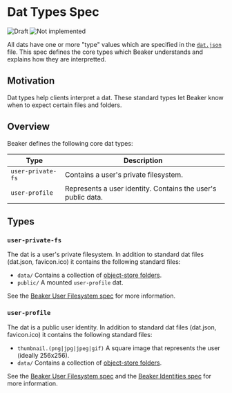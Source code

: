 # Dat Types Spec

![Draft](https://img.shields.io/badge/Draft-In%20progress-yellow.svg) ![Not implemented](https://img.shields.io/badge/Status-Not%20implemented-red.svg)

All dats have one or more "type" values which are specified in the [`dat.json`](https://github.com/datprotocol/dat.json) file. This spec defines the core types which Beaker understands and explains how they are interpretted.

## Motivation

Dat types help clients interpret a dat. These standard types let Beaker know when to expect certain files and folders.

## Overview

Beaker defines the following core dat types:

|Type|Description|
|-|-|
|`user-private-fs`|Contains a user's private filesystem.|
|`user-profile`|Represents a user identity. Contains the user's public data.|

## Types

### `user-private-fs`

The dat is a user's private filesystem. In addition to standard dat files (dat.json, favicon.ico) it contains the following standard files:

 - `data/` Contains a collection of [object-store folders](./object-store-folder.md).
 - `public/` A mounted `user-profile` dat.

See the [Beaker User Filesystem spec](./beaker-user-fs.md) for more information.

### `user-profile`

The dat is a public user identity. In addition to standard dat files (dat.json, favicon.ico) it contains the following standard files:

 - `thumbnail.(png|jpg|jpeg|gif)` A square image that represents the user (ideally 256x256).
 - `data/` Contains a collection of [object-store folders](./object-store-folder.md).

See the [Beaker User Filesystem spec](./beaker-user-fs.md) and the [Beaker Identities spec](./beaker-identities.md) for more information.

